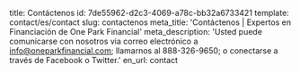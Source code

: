 title: Contáctenos
id: 7de55962-d2c3-4069-a78c-bb32a6733421
template: contact/es/contact
slug: contactenos
meta_title: 'Contáctenos | Expertos en Financiación de One Park Financial'
meta_description: 'Usted puede comunicarse con nosotros via correo electrónico a info@oneparkfinancial.com; llamarnos al 888-326-9650; o conectarse a través de Facebook o Twitter.'
en_url: contact